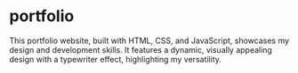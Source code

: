 # portfolio
This portfolio website, built with HTML, CSS, and JavaScript, showcases my design and development skills. It features a dynamic, visually appealing design with a typewriter effect, highlighting my versatility.
